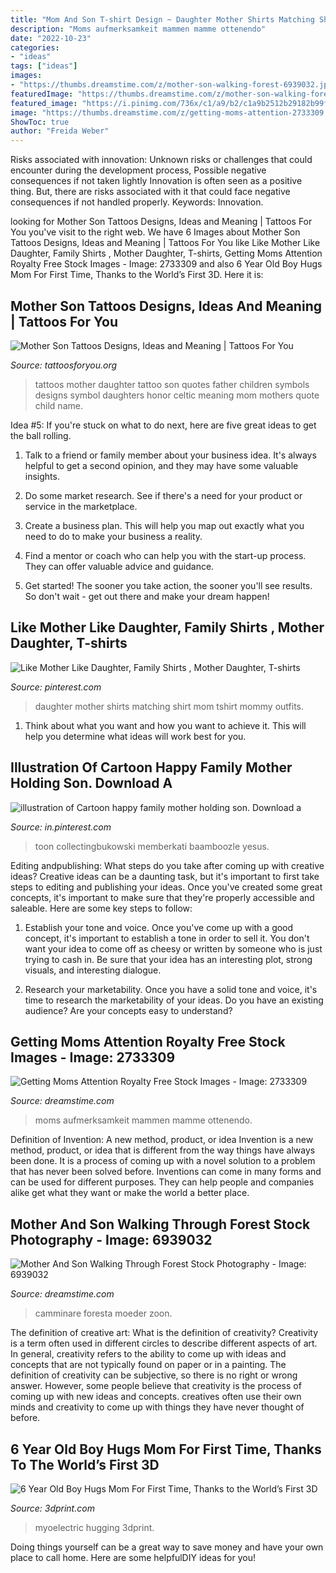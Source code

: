```yaml
---
title: "Mom And Son T-shirt Design ~ Daughter Mother Shirts Matching Shirt Mom Tshirt Mommy Outfits"
description: "Moms aufmerksamkeit mammen mamme ottenendo"
date: "2022-10-23"
categories:
- "ideas"
tags: ["ideas"]
images:
- "https://thumbs.dreamstime.com/z/mother-son-walking-forest-6939032.jpg"
featuredImage: "https://thumbs.dreamstime.com/z/mother-son-walking-forest-6939032.jpg"
featured_image: "https://i.pinimg.com/736x/c1/a9/b2/c1a9b2512b29182b99fa3052c5f37e85.jpg"
image: "https://thumbs.dreamstime.com/z/getting-moms-attention-2733309.jpg"
ShowToc: true
author: "Freida Weber"
---
```



Risks associated with innovation: Unknown risks or challenges that could encounter during the development process, Possible negative consequences if not taken lightly
Innovation is often seen as a positive thing. But, there are risks associated with it that could face negative consequences if not handled properly. Keywords: Innovation.

	

		
looking for Mother Son Tattoos Designs, Ideas and Meaning | Tattoos For You you've visit to the right web. We have 6 Images about Mother Son Tattoos Designs, Ideas and Meaning | Tattoos For You like Like Mother Like Daughter, Family Shirts , Mother Daughter, T-shirts, Getting Moms Attention Royalty Free Stock Images - Image: 2733309 and also 6 Year Old Boy Hugs Mom For First Time, Thanks to the World’s First 3D. Here it is:
		
    
## Mother Son Tattoos Designs, Ideas And Meaning | Tattoos For You

<img loading=lazy src="https://www.tattoosforyou.org/wp-content/uploads/2016/05/Mother-Son-Tattoos.jpg" onerror="this.onerror=null;this.src='https://tse4.mm.bing.net/th?id=OIP.9vg29bFi4zv6zsiXL29tFQHaJ4&amp;pid=15.1';" alt="Mother Son Tattoos Designs, Ideas and Meaning | Tattoos For You">

_Source: tattoosforyou.org_

>tattoos mother daughter tattoo son quotes father children symbols designs symbol daughters honor celtic meaning mom mothers quote child name. 

	

Idea #5:
If you're stuck on what to do next, here are five great ideas to get the ball rolling.
1. Talk to a friend or family member about your business idea. It's always helpful to get a second opinion, and they may have some valuable insights.

2. Do some market research. See if there's a need for your product or service in the marketplace.

3. Create a business plan. This will help you map out exactly what you need to do to make your business a reality.

4. Find a mentor or coach who can help you with the start-up process. They can offer valuable advice and guidance.

5. Get started! The sooner you take action, the sooner you'll see results. So don't wait - get out there and make your dream happen!

    
## Like Mother Like Daughter, Family Shirts , Mother Daughter, T-shirts

<img loading=lazy src="https://i.pinimg.com/736x/8f/5c/cf/8f5ccf0565107acb0463f233687f975f.jpg" onerror="this.onerror=null;this.src='https://tse3.mm.bing.net/th?id=OIP.neJIzuomW51xP8lOcZzexwHaJ4&amp;pid=15.1';" alt="Like Mother Like Daughter, Family Shirts , Mother Daughter, T-shirts">

_Source: pinterest.com_

>daughter mother shirts matching shirt mom tshirt mommy outfits. 

	

1. Think about what you want and how you want to achieve it. This will help you determine what ideas will work best for you. 

    
## Illustration Of Cartoon Happy Family Mother Holding Son. Download A

<img loading=lazy src="https://i.pinimg.com/736x/c1/a9/b2/c1a9b2512b29182b99fa3052c5f37e85.jpg" onerror="this.onerror=null;this.src='https://tse2.mm.bing.net/th?id=OIP.ZBBJF0EH0s9MrWSCGUfHUwHaLb&amp;pid=15.1';" alt="illustration of Cartoon happy family mother holding son. Download a">

_Source: in.pinterest.com_

>toon collectingbukowski memberkati baamboozle yesus. 

	

Editing andpublishing: What steps do you take after coming up with creative ideas?
Creative ideas can be a daunting task, but it's important to first take steps to editing and publishing your ideas. Once you've created some great concepts, it's important to make sure that they're properly accessible and saleable. Here are some key steps to follow:
1. Establish your tone and voice. Once you've come up with a good concept, it's important to establish a tone in order to sell it. You don't want your idea to come off as cheesy or written by someone who is just trying to cash in. Be sure that your idea has an interesting plot, strong visuals, and interesting dialogue.

2. Research your marketability. Once you have a solid tone and voice, it's time to research the marketability of your ideas. Do you have an existing audience? Are your concepts easy to understand?

    
## Getting Moms Attention Royalty Free Stock Images - Image: 2733309

<img loading=lazy src="https://thumbs.dreamstime.com/z/getting-moms-attention-2733309.jpg" onerror="this.onerror=null;this.src='https://tse4.mm.bing.net/th?id=OIP.ioa9SfGE3v8fpfXsf3cv1wHaKD&amp;pid=15.1';" alt="Getting Moms Attention Royalty Free Stock Images - Image: 2733309">

_Source: dreamstime.com_

>moms aufmerksamkeit mammen mamme ottenendo. 

	

Definition of Invention: A new method, product, or idea
Invention is a new method, product, or idea that is different from the way things have always been done. It is a process of coming up with a novel solution to a problem that has never been solved before. Inventions can come in many forms and can be used for different purposes. They can help people and companies alike get what they want or make the world a better place.

    
## Mother And Son Walking Through Forest Stock Photography - Image: 6939032

<img loading=lazy src="https://thumbs.dreamstime.com/z/mother-son-walking-forest-6939032.jpg" onerror="this.onerror=null;this.src='https://tse3.mm.bing.net/th?id=OIP.58iX2KzxehJU2nYUa-S13QHaKD&amp;pid=15.1';" alt="Mother And Son Walking Through Forest Stock Photography - Image: 6939032">

_Source: dreamstime.com_

>camminare foresta moeder zoon. 

	

The definition of creative art: What is the definition of creativity?
Creativity is a term often used in different circles to describe different aspects of art. In general, creativity refers to the ability to come up with ideas and concepts that are not typically found on paper or in a painting. The definition of creativity can be subjective, so there is no right or wrong answer. However, some people believe that creativity is the process of coming up with new ideas and concepts. creatives often use their own minds and creativity to come up with things they have never thought of before.

    
## 6 Year Old Boy Hugs Mom For First Time, Thanks To The World’s First 3D

<img loading=lazy src="https://3dprint.com/wp-content/uploads/2014/07/alex5.png" onerror="this.onerror=null;this.src='https://tse3.mm.bing.net/th?id=OIP._g3LJWj1O3ogXdcHx9xcjwHaKd&amp;pid=15.1';" alt="6 Year Old Boy Hugs Mom For First Time, Thanks to the World’s First 3D">

_Source: 3dprint.com_

>myoelectric hugging 3dprint. 

	

Doing things yourself can be a great way to save money and have your own place to call home. Here are some helpfulDIY ideas for you!

